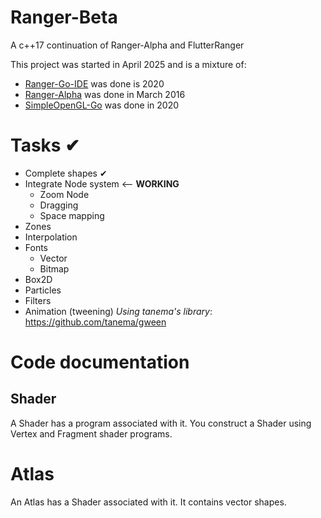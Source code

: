 # Ranger-Beta
A c++17 continuation of Ranger-Alpha and FlutterRanger

This project was started in April 2025 and is a mixture of:

- [Ranger-Go-IDE](https://github.com/wdevore/Ranger-Go-IGE) was done is 2020
- [Ranger-Alpha](https://github.com/wdevore/Ranger-Alpha) was done in March 2016
- [SimpleOpenGL-Go](https://github.com/wdevore/SimpleOpenGL-Go) was done in 2020

# Tasks ✔
* Complete shapes ✔
* Integrate Node system <-- **WORKING**
  * Zoom Node
  * Dragging
  * Space mapping
* Zones
* Interpolation
* Fonts
  * Vector
  * Bitmap
* Box2D
* Particles
* Filters
* Animation (tweening) *Using tanema's library*: https://github.com/tanema/gween

# Code documentation

## Shader
A Shader has a program associated with it. You construct a Shader using Vertex and Fragment shader programs.

# Atlas
An Atlas has a Shader associated with it. It contains vector shapes.

